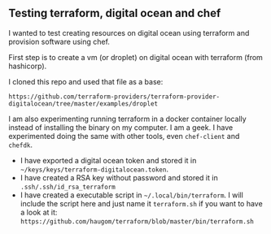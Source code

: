 Testing terraform, digital ocean and chef
---
I wanted to test creating resources on digital ocean using terraform and provision software using chef.

First step is to create a vm (or droplet) on digital ocean with terraform (from hashicorp).

I cloned this repo and used that file as a base:

`https://github.com/terraform-providers/terraform-provider-digitalocean/tree/master/examples/droplet`

I am also experimenting running terraform in a docker container locally instead of installing the binary on my computer. I am a geek. I have experimented doing the same with other tools, even `chef-client` and `chefdk`.

- I have exported a digital ocean token and stored it in `~/keys/keys/terraform-digitalocean.token`.
- I have created a RSA key without password and stored it in `.ssh/.ssh/id_rsa_terraform`
- I have created a executable script in `~/.local/bin/terraform`. I will include the script here and just name it `terraform.sh` if you want to have a look at it: `https://github.com/haugom/terraform/blob/master/bin/terraform.sh`
